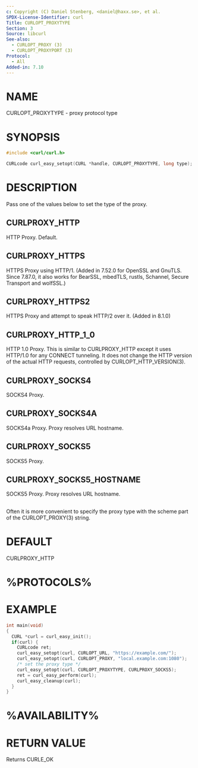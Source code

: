 ```yaml
---
c: Copyright (C) Daniel Stenberg, <daniel@haxx.se>, et al.
SPDX-License-Identifier: curl
Title: CURLOPT_PROXYTYPE
Section: 3
Source: libcurl
See-also:
  - CURLOPT_PROXY (3)
  - CURLOPT_PROXYPORT (3)
Protocol:
  - All
Added-in: 7.10
---
```


# NAME

CURLOPT_PROXYTYPE - proxy protocol type

# SYNOPSIS

~~~c
#include <curl/curl.h>

CURLcode curl_easy_setopt(CURL *handle, CURLOPT_PROXYTYPE, long type);
~~~

# DESCRIPTION

Pass one of the values below to set the type of the proxy.

## CURLPROXY_HTTP

HTTP Proxy. Default.

## CURLPROXY_HTTPS

HTTPS Proxy using HTTP/1. (Added in 7.52.0 for OpenSSL and GnuTLS. Since
7.87.0, it also works for BearSSL, mbedTLS, rustls, Schannel, Secure Transport
and wolfSSL.)

## CURLPROXY_HTTPS2

HTTPS Proxy and attempt to speak HTTP/2 over it. (Added in 8.1.0)

## CURLPROXY_HTTP_1_0

HTTP 1.0 Proxy. This is similar to CURLPROXY_HTTP except it uses HTTP/1.0 for
any CONNECT tunneling. It does not change the HTTP version of the actual HTTP
requests, controlled by CURLOPT_HTTP_VERSION(3).

## CURLPROXY_SOCKS4

SOCKS4 Proxy.

## CURLPROXY_SOCKS4A

SOCKS4a Proxy. Proxy resolves URL hostname.

## CURLPROXY_SOCKS5

SOCKS5 Proxy.

## CURLPROXY_SOCKS5_HOSTNAME

SOCKS5 Proxy. Proxy resolves URL hostname.

##

Often it is more convenient to specify the proxy type with the scheme part of
the CURLOPT_PROXY(3) string.

# DEFAULT

CURLPROXY_HTTP

# %PROTOCOLS%

# EXAMPLE

~~~c
int main(void)
{
  CURL *curl = curl_easy_init();
  if(curl) {
    CURLcode ret;
    curl_easy_setopt(curl, CURLOPT_URL, "https://example.com/");
    curl_easy_setopt(curl, CURLOPT_PROXY, "local.example.com:1080");
    /* set the proxy type */
    curl_easy_setopt(curl, CURLOPT_PROXYTYPE, CURLPROXY_SOCKS5);
    ret = curl_easy_perform(curl);
    curl_easy_cleanup(curl);
  }
}
~~~

# %AVAILABILITY%

# RETURN VALUE

Returns CURLE_OK
